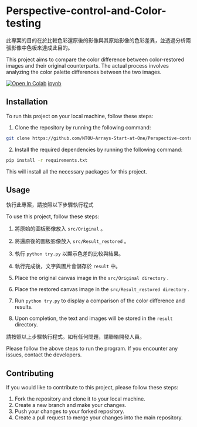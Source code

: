 # Perspective-control-and-Color-testing

此專案的目的在於比較色彩還原後的影像與其原始影像的色彩差異，並透過分析兩張影像中色板來達成此目的。

This project aims to compare the color difference between color-restored images and their original counterparts. The actual process involves analyzing the color palette differences between the two images.

[![Open In Colab](https://colab.research.google.com/assets/colab-badge.svg)](https://colab.research.google.com/drive/15IAx8eKlwPET7O_HTYrmF4C4BVypd9dP?usp=sharing)
[ipynb](色板校正與分析_2.ipynb)
## Installation

To run this project on your local machine, follow these steps:

1. Clone the repository by running the following command:
```bash
git clone https://github.com/NTOU-Arrays-Start-at-One/Perspective-control-and-Color-testing.git
```

2. Install the required dependencies by running the following command:
```bash
pip install -r requirements.txt
```
This will install all the necessary packages for this project.

## Usage

執行此專案，請按照以下步驟執行程式

To use this project, follow these steps:

1. 將原始的圖板影像放入 `src/Original` 。
2. 將還原後的圖板影像放入 `src/Result_restored` 。
3. 執行 `python try.py` 以顯示色差的比較與結果。
4. 執行完成後，文字與圖片會儲存於 `result` 中。

1. Place the original canvas image in the `src/Original directory` .
2. Place the restored canvas image in the `src/Result_restored directory` .
3. Run `python try.py` to display a comparison of the color difference and results.
4. Upon completion, the text and images will be stored in the `result` directory.

請按照以上步驟執行程式。如有任何問題，請聯絡開發人員。

Please follow the above steps to run the program. If you encounter any issues, contact the developers.

## Contributing

If you would like to contribute to this project, please follow these steps:

1. Fork the repository and clone it to your local machine.
2. Create a new branch and make your changes.
3. Push your changes to your forked repository.
4. Create a pull request to merge your changes into the main repository.
